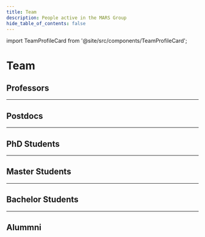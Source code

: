 ```yaml
---
title: Team
description: People active in the MARS Group
hide_table_of_contents: false
---
```


import TeamProfileCard from '@site/src/components/TeamProfileCard';

# Team

## Professors

<div class="row">
    <TeamProfileCard 
        name="Thomas Clemen"
        description="Professor at HAW Hamburg; Head of The MARS Group; Multi-Agent Systems, Agentic AI, Digital Twins"
        hawEmail="thomas.clemen@haw-hamburg.de"
        linkedIn="https://www.linkedin.com/in/thomas-clemen-8237b5/"
        researchGate="https://www.researchgate.net/profile/Thomas-Clemen"
        googleScholar="https://scholar.google.com/citations?user=LY1IGYUAAAAJ&hl=en"
        img="/img/team/thomas_clemen.jpg"
        />
    <TeamProfileCard 
        name="Christian Lins"
        description="Professor at HAW Hamburg; Head of the MARS Motion Lab; Evolutionary Algorithms, Computational Intelligence, Motion Capture"
        hawEmail="christian.lins@haw-hamburg.de"
        researchGate="https://www.researchgate.net/profile/Christian-Lins-2"
        googleScholar="https://scholar.google.de/citations?user=BZsFbZkAAAAJ&hl=de"
        webSite="https://lins.me/"
        img="/img/team/christian_lins.jpg"
        />
    <TeamProfileCard 
        name="Gabriel Wainer"
        description="Professor at Carleton University, Ottawa, Canada; Modeling & Simulation; DEVS"
        hawEmail="gwainer@sce.carleton.ca"
        researchGate="https://www.researchgate.net/profile/Gabriel-Wainer"
        googleScholar="https://scholar.google.com/citations?user=eydj1p0AAAAJ&hl=en"
        webSite="https://www.sce.carleton.ca/faculty/wainer/doku.php"
        linkedIn="https://www.linkedin.com/in/gabrielwainer/"
        img="/img/team/gabriel_wainer.jpg"
        />
</div>

<div class="row">
<TeamProfileCard 
    name="Karen Bradshaw"
    description="Professor at Rhodes University, South Africa; GPU-based Simulation"
    img="/img/team/karen_bradshaw.jpg"
    />

<TeamProfileCard 
    name="Cristina Ruiz Martin"
    description="Associate Professor, Teaching Stream, at Carleton University, Canada; Organizational Resilience, DEVS, Agent-based Modeling"
    hawEmail="cristinaruizmartin@sce.carleton.ca"
    researchGate="https://www.researchgate.net/profile/Cristina-Ruiz-Martin"
    googleScholar="https://scholar.google.es/citations?user=wQ0TKWwAAAAJ&hl=es"
    webSite="https://carleton.ca/sce/people/ruiz/"
    linkedIn="https://www.linkedin.com/in/cruizm/"
    img="/img/team/cristina_ruiz_martin.jpg"
    />

<TeamProfileCard 
    name="Marina Tropmann-Frick"
    description="Professor at HAW Hamburg; Data Science, Analytics, and Visualization"
    img="/img/team/avatar.png"
    />

<TeamProfileCard 
    name="Yanling Zhou"
    description="Professor at Hefei University, China"
    img="/img/team/avatar.png"
    />

<TeamProfileCard 
    name="Greg Kiker"
    description="Professor at the University of Florida, USA; Modeling & Simulation"
    img="/img/team/avatar.png"
    />

<TeamProfileCard 
    name="Michael Köhler-Bußmeier"
    description="Professor at HAW Hamburg; Theoretical Computer Science, Computational Organisation Theory"
    img="/img/team/avatar.png"
    />

<TeamProfileCard 
    name="Jan Sudeikat"
    description="Professor at HAW Hamburg; Cyber-Physical Systems, Self-Organization in MAS"
    img="/img/team/avatar.png"
    />
</div>

---

## Postdocs

<div class="row">
<TeamProfileCard 
    	name="Ulfia A. Clemen"
    	description="Senior Project Manager Research and Innovation, Logistics Initiative Hamburg; AI in logistics, mobility, sustainability"
    	hawEmail="uc@hamburg-logistik.net"
    	researchGate="https://www.researchgate.net/profile/Ulfia-Clemen"
    	googleScholar="https://scholar.google.com/citations?user=Xqd_LI4AAAAJ&hl=de"
    	webSite="https://www.hamburg-logistik.net/en/"
	linkedIn="https://www.linkedin.com/in/uaclemen/"
    	img="/img/team/ulfia_clemen.jpg"
    />

<TeamProfileCard 
    name="Devotha Nyambo"
    description="Conceptual Modeling and Model Development – ESIDA Project"
    img="/img/team/avatar.png"
    />

<TeamProfileCard 
    name="Rebecca Sarku"
    description="Climate Adaptation, Climate Information Services, Designing Innovative Governance Arrangements, Adaptive Decision-making, and Digital Technologies for Agricultural and Sustainable Food Systems"
    img="/img/team/avatar.png"
    />
</div>

---

## PhD Students

<div class="row">
<TeamProfileCard 
    name="Juliane Bönecke"
    description="Epidemiological Research – ESIDA project"
    img="/img/team/avatar.png"
    />
<TeamProfileCard 
    name="Gerrit Günther"
    description=""
    img="/img/team/avatar.png"
    />
<TeamProfileCard 
    name="Dominik Holzer"
    description=""
    img="/img/team/avatar.png"
    />
<TeamProfileCard 
    name="Jonathan Fibich"
    description=""
    img="/img/team/avatar.png"
    />
<TeamProfileCard 
    name="Luba Pascoe"
    description=""
    img="/img/team/avatar.png"
    />
<TeamProfileCard 
    name="Celina Mfala"
    description=""
    img="/img/team/avatar.png"
    />
</div>

---

## Master Students

<div class="row">
<TeamProfileCard 
    name="Tom Sommerfeld"
    description="LLM(-Agenten), Machine Learning, Multi-Agenten-Systeme, NLP"
    hawEmail="tom.sommerfeld@haw-hamburg.de"
    linkedIn="https://de.linkedin.com/in/tom-sommerfeld-5b9b921b5/"
    img="/img/team/tom_sommerfeld.jpg"
    />
<TeamProfileCard 
    name="Simon Birker"
    description="Data Science, Machine Learning, Citizen Science, Ornithology"
    hawEmail="simon.birker@haw-hamburg.de"
    linkedIn="https://www.linkedin.com/in/simon-birker/"
    img="/img/team/simon_birker.jpg"
    />
<TeamProfileCard 
    name="Dennis Fischer"
    description="Neural Networks, Machine Learning, Routenplanung, Multi-Agenten-Systeme"
    hawEmail="dennis.fischer@haw-hamburg.de"
    linkedIn="https://www.linkedin.com/in/dennis-fischer-91618125a"
    img="/img/team/dennis_fischer.jpg"
    />
<TeamProfileCard 
    name="Marina Siebold"
    description="Data Science, Machine Learning, Citizen Science, Ornithology"
    hawEmail="marina.siebold@haw-hamburg.de"
    linkedIn="https://www.linkedin.com/in/marina-siebold-22b588194/"
    img="/img/team/marina_siebold.jpeg"
    />
<TeamProfileCard 
    name="Leonard Bardtke"
    description="Machine Learning, Reinforcement Learning, Multi-Agenten-Systeme"
    hawEmail="leonard.bardtke@haw-hamburg.de"
    linkedIn="https://www.linkedin.com/in/leonard-bardtke-8084092b4/"
    img="/img/team/leonard_bardtke.jpg"
    />
<TeamProfileCard 
    name="Ersan Baran"
    description="Deep Learning, Reinforcement Learning, Multi-Agenten-Systeme"
    img="/img/team/ersan_baran.jpeg"
    hawEmail="ersan.baran@haw-hamburg.de"
    linkedIn="https://www.linkedin.com/in/ersan-baran-269450335/"
    researchGate="https://www.researchgate.net/profile/Ersan-Baran"
    />
<TeamProfileCard 
    name="Sebastian Wewer"
    description="Deep Learning, Reinforcement Learning, Multi-Agenten-Systeme, Zelluläre Automaten, Ameisenkoloniesimulation"
    img="/img/team/sebastian_wewer.jpg"
    hawEmail="sebastian.wewer@haw-hamburg.de"
    linkedIn="https://www.linkedin.com/in/sebastian-wewer-048973136/"
    />
<TeamProfileCard 
    name="Helen Haase"
    description="Reinforcement Learning, Multi-Agenten-Systeme, Machine Learning, Food Waste, Citizen Science"
    img="/img/team/helen_haase.jpg"
    hawEmail="sebastian.wewer@haw-hamburg.de"
    linkedIn="https://www.linkedin.com/in/helen-haase-897ba924b/"
    researchGate="https://www.researchgate.net/profile/Helen_Haase2"
    />
</div>

---

## Bachelor Students

---

## Alummni

<div class="row">
<TeamProfileCard 
    name="Daniel Osterholz"
    year="2024"
    description="SmartOpen Hamburg, Remote Sensing, Geoinformatics, GIS, Image Recognition, Computer Vision"
    hawEmail="daniel.osterholz@haw-hamburg.de"
    linkedIn="https://www.linkedin.com/in/daniel-osterholz-b0060032a/"
    researchGate="https://www.researchgate.net/profile/Daniel-Osterholz"
    img="/img/team/daniel_osterholz.jpg"
    />
<TeamProfileCard 
    name="Jonathan Ströbele"
    year="2023"
    description="ESIDA Project"
    img="/img/team/avatar.png"
    />
<TeamProfileCard 
    name="Jan-Niklas Voß"
    year="2022"
    description="Jan-Niklas Voß, MARS Explorer"
    img="/img/team/avatar.png"
    />
<TeamProfileCard 
    name="Daniel Glake"
    description="SmartOpen Hamburg. Technical Architect of MARS Systems, MARS Runtime, MARS DSL, OpenData Discovery and Integration"
    img="/img/team/avatar.png"
    />
<TeamProfileCard 
    name="Julius Weyl"
    year="2019"
    description="SmartOpen Hamburg"
    img="/img/team/avatar.png"
    />
<TeamProfileCard 
    name="Andreas Löffler"
    year="2018"
    description="Smart Rescue Model"
    img="/img/team/avatar.png"
    />
<TeamProfileCard 
    name="Philipp Kayser"
    year="2018"
    description="GPU-based distributed environment"
    img="/img/team/avatar.png"
    />
<TeamProfileCard 
    name="Jan Dalski"
    year="2018"
    description="Generic Agent Architecture, WebGL Visualization and Website."
    img="/img/team/avatar.png"
    />
<TeamProfileCard 
    name="Lennart Karsten"
    year="2018"
    description="GIS data processing, public relations, infrastructure and Linux support."
    img="/img/team/avatar.png"
    />
<TeamProfileCard 
    name="Lukas Grundmann"
    year="2018"
    description="Immune system simulation, infrastructure and Linux support"
    img="/img/team/avatar.png"
    />
<TeamProfileCard 
    name="Petar Krastev"
    year="2018"
    description="Cascading deletion of assets"
    img="/img/team/avatar.png"
    />
<TeamProfileCard 
    name="Prannoy Mulmi"
    year="2018"
    description="Archiving finished simulation data"
    img="/img/team/avatar.png"
    />
<TeamProfileCard 
    name="Christian Hüning"
    year="2016"
    description="Development of MARS LIFE application and MARS Cloud"
    img="/img/team/avatar.png"
    />
<TeamProfileCard 
    name="Daniel Steiman"
    year="2015"
    description="Context awareness for multi agent simulations based on reactive computing"
    img="/img/team/avatar.png"
    />
<TeamProfileCard 
    name="Jana Asmussen"
    year="2015"
    description="Modelling of cheetah/impala hunting behaviour"
    img="/img/team/avatar.png"
    />
<TeamProfileCard 
    name="Daniela Niemeyer"
    year="2015"
    description="Goal-oriented action planning in evacuation scenarios"
    img="/img/team/avatar.png"
    />
<TeamProfileCard 
    name="Alexander Schnoor"
    year="2015"
    description="View protocol specification and Unity-based visualization"
    img="/img/team/avatar.png"
    />
<TeamProfileCard 
    name="Jan Steffen"
    year="2015"
    description="A spatio-temporal data warehouse for heterogenous ecological data"
    img="/img/team/avatar.png"
    />
<TeamProfileCard 
    name="Torben Woggan"
    year="2015"
    description="Layer logging service for simulation data output"
    img="/img/team/avatar.png"
    />
<TeamProfileCard 
    name="Mariusz Baldowski"
    year="2014"
    description="Investigation of forest biomass growth with a spatial composite indicator"
    img="/img/team/avatar.png"
    />
<TeamProfileCard 
    name="Hodabalo Pereki"
    year="2013"
    description="Simulation of tree growth and biomass fluctuations in Abdoulaye Wildlife Reserve"
    img="/img/team/avatar.png"
    />
</div>




